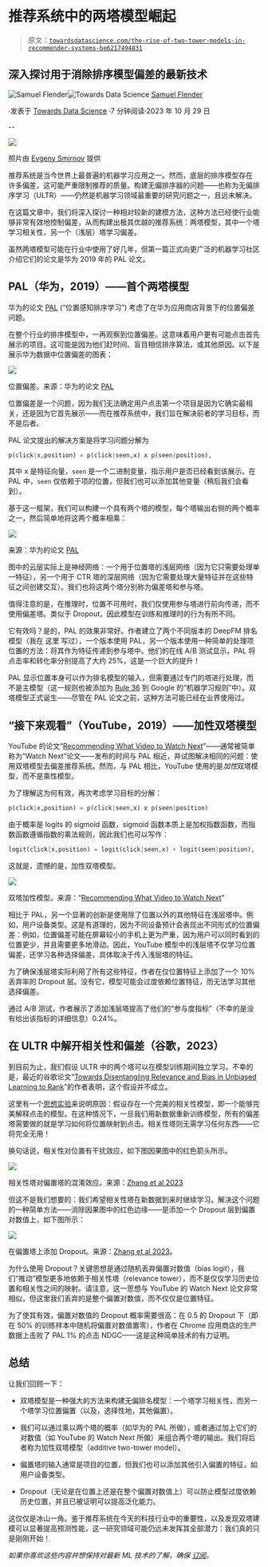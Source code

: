 # 推荐系统中的两塔模型崛起

> 原文：[`towardsdatascience.com/the-rise-of-two-tower-models-in-recommender-systems-be6217494831`](https://towardsdatascience.com/the-rise-of-two-tower-models-in-recommender-systems-be6217494831)

## 深入探讨用于消除排序模型偏差的最新技术

[](https://medium.com/@samuel.flender?source=post_page-----be6217494831--------------------------------)![Samuel Flender](https://medium.com/@samuel.flender?source=post_page-----be6217494831--------------------------------)[](https://towardsdatascience.com/?source=post_page-----be6217494831--------------------------------)![Towards Data Science](https://towardsdatascience.com/?source=post_page-----be6217494831--------------------------------) [Samuel Flender](https://medium.com/@samuel.flender?source=post_page-----be6217494831--------------------------------)

·发表于 [Towards Data Science](https://towardsdatascience.com/?source=post_page-----be6217494831--------------------------------) ·7 分钟阅读·2023 年 10 月 29 日

--

![](img/c2ea8cba8c6d13e4bf5926fa05096305.png)

照片由 [Evgeny Smirnov](https://unsplash.com/@smirik) 提供

推荐系统是当今世界上最普遍的机器学习应用之一。然而，底层的排序模型存在 许多偏差，这可能严重限制推荐的质量。构建无偏排序器的问题——也称为无偏排序学习（ULTR）——仍然是机器学习领域最重要的研究问题之一，且远未解决。

在这篇文章中，我们将深入探讨一种相对较新的建模方法，这种方法已经使行业能够非常有效地控制偏差，从而构建出极其优越的推荐系统：两塔模型，其中一个塔学习相关性，另一个（浅层）塔学习偏差。

虽然两塔模型可能在行业中使用了好几年，但第一篇正式向更广泛的机器学习社区介绍它们的论文是华为 2019 年的 PAL 论文。

## PAL（华为，2019）——首个两塔模型

华为的论文 [PAL](https://github.com/tangxyw/RecSysPapers/blob/main/Debias/%5B2019%5D%5BHuawei%5D%5BPAL%5D%20a%20position-bias%20aware%20learning%20framework%20for%20CTR%20prediction%20in%20live%20recommender%20systems.pdf) (“位置感知排序学习”) 考虑了在华为应用商店背景下的位置偏差问题。

在整个行业的排序模型中，一再观察到位置偏差。这意味着用户更有可能点击首先展示的项目。这可能是因为他们赶时间、盲目相信排序算法，或其他原因。以下是展示华为数据中位置偏差的图表：

![](img/39763b8fc1bce8500988b90981c66c3b.png)

位置偏差。来源：华为的论文 [PAL](https://github.com/tangxyw/RecSysPapers/blob/main/Debias/%5B2019%5D%5BHuawei%5D%5BPAL%5D%20a%20position-bias%20aware%20learning%20framework%20for%20CTR%20prediction%20in%20live%20recommender%20systems.pdf)

位置偏差是一个问题，因为我们无法确定用户点击第一个项目是因为它确实最相关，还是因为它首先展示——而在推荐系统中，我们旨在解决前者的学习目标，而不是后者。

PAL 论文提出的解决方案是将学习问题分解为

```py
p(click|x,position) = p(click|seen,x) x p(seen|position),
```

其中 x 是特征向量，`seen` 是一个二进制变量，指示用户是否已经看到该展示。在 PAL 中，`seen` 仅依赖于项的位置，但我们也可以添加其他变量（稍后我们会看到）。

基于这一框架，我们可以构建一个具有两个塔的模型，每个塔输出右侧的两个概率之一，然后简单地将这两个概率相乘：

![](img/26a05297dd86a7206de4b19d8c4c6a6c.png)

来源：华为的论文 [PAL](https://github.com/tangxyw/RecSysPapers/blob/main/Debias/%5B2019%5D%5BHuawei%5D%5BPAL%5D%20a%20position-bias%20aware%20learning%20framework%20for%20CTR%20prediction%20in%20live%20recommender%20systems.pdf)

图中的云层实际上是神经网络：一个用于位置塔的浅层网络（因为它只需要处理单一特征），另一个用于 CTR 塔的深层网络（因为它需要处理大量特征并在这些特征之间创建交互）。我们也将这两个塔分别称为偏差塔和参与塔。

值得注意的是，在推理时，位置不可用时，我们仅使用参与塔进行前向传递，而不使用偏差塔。类似于 Dropout，因此模型在训练和推理时的行为有所不同。

它有效吗？是的，PAL 的效果非常好。作者建立了两个不同版本的 DeepFM 排名模型（我在 这里 写过），一个版本使用 PAL，另一个版本使用一种简单的处理项位置的方法：将其作为特征传递到参与塔中。他们的在线 A/B 测试显示，PAL 将点击率和转化率分别提高了大约 25%，这是一个巨大的提升！

PAL 显示位置本身可以作为排名模型的输入，但需要通过专门的塔进行处理，而不是主模型（这一规则也被添加为 [Rule 36](https://developers.google.com/machine-learning/guides/rules-of-ml#rule_36_avoid_feedback_loops_with_positional_features) 到 Google 的“机器学习规则”中）。双塔模型正式诞生——尽管在 PAL 论文之前，这种方法可能已经在业界使用过。

## “接下来观看”（YouTube，2019）——加性双塔模型

YouTube 的论文“[Recommending What Video to Watch Next](https://daiwk.github.io/assets/youtube-multitask.pdf)”——通常被简单称为“Watch Next”论文——发布的时间与 PAL 相近，并试图解决相同的问题：使用双塔模型去偏差推荐系统。然而，与 PAL 相比，YouTube 使用的是*加性*双塔模型，而不是乘性模型。

为了理解这为何有效，再次考虑学习目标的分解：

```py
p(click|x,position) = p(click|seen,x) x p(seen|position)
```

由于概率是 logits 的 sigmoid 函数，sigmoid 函数本质上是加权指数函数，而指数函数遵循指数的乘法规则，因此我们也可以写作：

```py
logit(click|x,position) = logit(click|seen,x) + logit(seen|position),
```

这就是，遗憾的是，加性双塔模型。

![](img/9b68128643857a9aa4c3ef64089a6406.png)

双塔加性模型。来源：“[Recommending What Video to Watch Next](https://daiwk.github.io/assets/youtube-multitask.pdf)”

相比于 PAL，另一个显著的创新是使用除了位置以外的其他特征在浅层塔中。例如，用户设备类型。这是有道理的，因为不同设备预计会表现出不同形式的位置偏差：例如，位置偏差可能在屏幕较小的手机上更为严重，因为用户可以同时看到的位置更少，并且需要更多地滑动。因此，YouTube 模型中的浅层塔不仅学习位置偏差，还学习各种选择偏差，具体取决于传入浅层塔的特征。

为了确保浅层塔实际利用了所有这些特征，作者在仅位置特征上添加了一个 10%丢弃率的 Dropout 层。没有它，模型可能会过度依赖位置特征，而无法学习其他选择偏差。

通过 A/B 测试，作者展示了添加浅层塔提高了他们的“参与度指标”（不幸的是没有给出该指标的详细信息）0.24%。

## 在 ULTR 中解开相关性和偏差（谷歌，2023）

到目前为止，我们假设 ULTR 中的两个塔可以在模型训练期间独立学习。不幸的是，最近的谷歌论文“[Towards Disentangling Relevance and Bias in Unbiased Learning to Rank](https://arxiv.org/abs/2212.13937)”的作者表明，这个假设并不成立。

这里有一个[思想实验](https://www.britannica.com/science/Gedankenexperiment)来说明原因：假设存在一个完美的相关性模型，即一个能够完美解释点击的模型。在这种情况下，一旦我们用新数据重新训练模型，所有的偏差塔需要做的就是学习如何将位置映射到点击。相关性塔则无需学习任何东西——它将完全无用！

换句话说，相关性对位置有干扰效应，如下图因果图中的红色箭头所示。

![](img/7b8e236dd5723ff1974126bedc060891.png)

相关性塔对偏置塔的混淆效应。来源：[Zhang et al 2023](https://arxiv.org/abs/2212.13937)

但这不是我们想要的：我们希望相关性塔在新数据到来时继续学习。解决这个问题的一种简单方法——消除因果图中的红色边缘——是添加一个 Dropout 层到偏置对数值上，如下图所示：

![](img/bc33470348cb5b182aa65c9b8011bc5c.png)

在偏置塔上添加 Dropout。来源：[Zhang et al 2023](https://arxiv.org/abs/2212.13937)。

为什么使用 Dropout？关键思想是通过随机丢弃偏置对数值（bias logit），我们“推动”模型更多地依赖于相关性塔（relevance tower），而不是仅仅学习历史位置和相关性之间的映射。请注意，这一思想与 YouTube 的 Watch Next 论文非常相似，但这里我们丢弃的是整个偏置对数值，而不仅仅是位置特征。

为了使其有效，偏置对数值的 Dropout 概率需要很高：在 0.5 的 Dropout 下（即在 50% 的训练样本中随机将偏置对数值置零），作者在 Chrome 应用商店的生产数据上击败了 PAL 1% 的点击 NDGC——这是这种简单技术的有力证明。

## 总结

让我们回顾一下：

+   双塔模型是一种强大的方法来构建无偏排名模型：一个塔学习相关性，而另一个塔学习位置偏置（以及，选择性地，其他偏置）。

+   我们可以通过乘以两个塔的概率（如华为的 PAL 所做），或者通过加上它们的对数值（如 YouTube 的 Watch Next 所做）来组合两个塔的输出。我们将后者称为加性双塔模型（additive two-tower model）。

+   偏置塔的输入通常是项目的位置，但我们也可以添加其他引入偏置的特征，如用户设备类型。

+   Dropout（无论是在位置上还是在整个偏置对数值上）可以防止模型过度依赖历史位置，并且已被证明可以提高泛化能力。

这仅仅是冰山一角。鉴于推荐系统在今天的科技行业中的重要性，以及发现双塔建模可以显著提高预测性能，这一研究领域可能仍远未发挥其全部潜力：我们真的只是刚刚开始！

*如果你喜欢这些内容并想保持对最新 ML 技术的了解，确保* [*订阅*](https://samflender.substack.com)*。*
